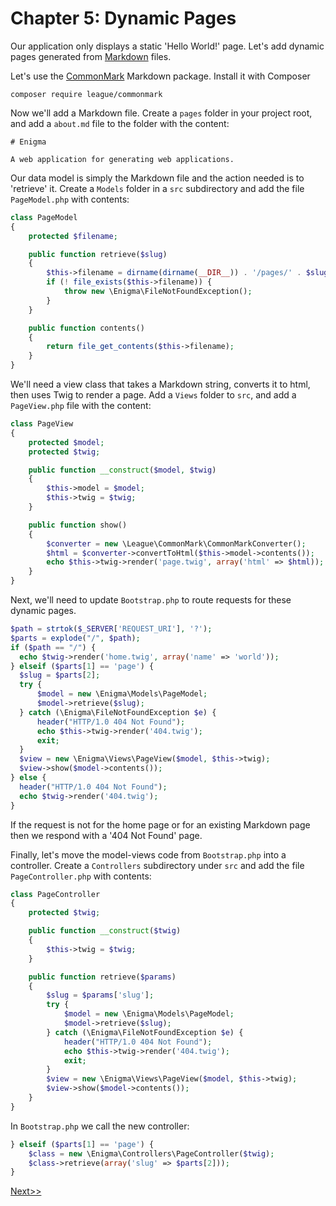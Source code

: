  # Chapter 5: Dynamic Pages

 Our application only displays a static 'Hello World!' page. Let's add dynamic
 pages generated from [Markdown](http://en.wikipedia.org/wiki/Markdown) files.

 Let's use the [CommonMark](https://github.com/thephpleague/commonmark) Markdown package.
 Install it with Composer
 ```
 composer require league/commonmark
 ```

Now we'll add a Markdown file. Create a `pages` folder in your project root, and add a
`about.md` file to the folder with the content:
```
# Enigma

A web application for generating web applications.
```

Our data model is simply the Markdown file and the action needed is to 'retrieve' it.
Create a `Models` folder in a `src` subdirectory and add the file `PageModel.php` with contents:
```php
class PageModel
{
    protected $filename;

    public function retrieve($slug)
    {
        $this->filename = dirname(dirname(__DIR__)) . '/pages/' . $slug . '.md';
        if (! file_exists($this->filename)) {
            throw new \Enigma\FileNotFoundException();
        }
    }

    public function contents()
    {
        return file_get_contents($this->filename);
    }
}
```

We'll need a view class that takes a Markdown string, converts it to html, then uses Twig
to render a page. Add a `Views` folder to `src`, and add a `PageView.php` file with
the content:
```php
class PageView
{
    protected $model;
    protected $twig;

    public function __construct($model, $twig)
    {
        $this->model = $model;
        $this->twig = $twig;
    }

    public function show()
    {
        $converter = new \League\CommonMark\CommonMarkConverter();
        $html = $converter->convertToHtml($this->model->contents());
        echo $this->twig->render('page.twig', array('html' => $html));
    }
}
```

Next, we'll need to update `Bootstrap.php` to route requests for these dynamic pages.
```php
$path = strtok($_SERVER['REQUEST_URI'], '?');
$parts = explode("/", $path);
if ($path == "/") {
  echo $twig->render('home.twig', array('name' => 'world'));
} elseif ($parts[1] == 'page') {
  $slug = $parts[2];
  try {
      $model = new \Enigma\Models\PageModel;
      $model->retrieve($slug);
  } catch (\Enigma\FileNotFoundException $e) {
      header("HTTP/1.0 404 Not Found");
      echo $this->twig->render('404.twig');
      exit;
  }
  $view = new \Enigma\Views\PageView($model, $this->twig);
  $view->show($model->contents());
} else {
  header("HTTP/1.0 404 Not Found");
  echo $twig->render('404.twig');
}
```

If the request is not for the home page or for an existing Markdown page then we
respond with a '404 Not Found' page.

Finally, let's move the model-views code from `Bootstrap.php` into a controller. Create
a `Controllers` subdirectory under `src` and add the file `PageController.php`
with contents:

```php
class PageController
{
    protected $twig;

    public function __construct($twig)
    {
        $this->twig = $twig;
    }

    public function retrieve($params)
    {
        $slug = $params['slug'];
        try {
            $model = new \Enigma\Models\PageModel;
            $model->retrieve($slug);
        } catch (\Enigma\FileNotFoundException $e) {
            header("HTTP/1.0 404 Not Found");
            echo $this->twig->render('404.twig');
            exit;
        }
        $view = new \Enigma\Views\PageView($model, $this->twig);
        $view->show($model->contents());
    }
}
```

In `Bootstrap.php` we call the new controller:

```php
} elseif ($parts[1] == 'page') {
    $class = new \Enigma\Controllers\PageController($twig);
    $class->retrieve(array('slug' => $parts[2]));
}
```


[Next>>](Chapter06/)
